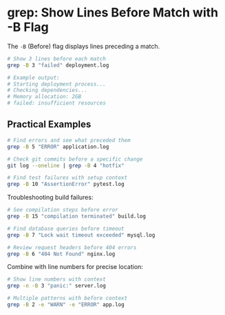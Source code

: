 # grep: Show Lines Before Match with -B Flag

The `-B` (Before) flag displays lines preceding a match.

```bash
# Show 3 lines before each match
grep -B 3 "failed" deployment.log

# Example output:
# Starting deployment process...
# Checking dependencies...
# Memory allocation: 2GB
# failed: insufficient resources
```

## Practical Examples

```bash
# Find errors and see what preceded them
grep -B 5 "ERROR" application.log

# Check git commits before a specific change
git log --oneline | grep -B 4 "hotfix"

# Find test failures with setup context
grep -B 10 "AssertionError" pytest.log
```

Troubleshooting build failures:

```bash
# See compilation steps before error
grep -B 15 "compilation terminated" build.log

# Find database queries before timeout
grep -B 7 "Lock wait timeout exceeded" mysql.log

# Review request headers before 404 errors
grep -B 6 "404 Not Found" nginx.log
```

Combine with line numbers for precise location:

```bash
# Show line numbers with context
grep -n -B 3 "panic:" server.log

# Multiple patterns with before context
grep -B 2 -e "WARN" -e "ERROR" app.log
```

